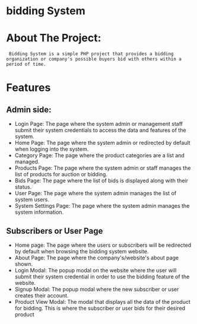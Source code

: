 # bidding System 
# About The Project: 
     Bidding System is a simple PHP project that provides a bidding organization or company's possible buyers bid with others within a period of time.
# Features
##  Admin side:
* Login Page: The page where the system admin or management staff submit their system credentials to access the data and features of the system.
* Home Page: The page where the system admin or redirected by default when logging into the system.
* Category Page: The page where the product categories are a list and managed.
* Products Page: The page where the system admin or staff manages the list of products for auction or bidding.
* Bids Page: The page where the list of bids is displayed along with their status.
* User Page: The page where the system admin manages the list of system users.
* System Settings Page: The page where the system admin manages the system information.

## Subscribers or User Page
* Home page: The page where the users or subscribers will be redirected by default when browsing the bidding system website.
* About Page: The page where the company's/website's about page shown.
* Login Modal: The popup modal on the website where the user will submit their system credential in order to use the bidding feature of the website.
* Signup Modal: The popup modal where the new subscriber or user creates their account.
* Product View Modal: The modal that displays all the data of the product for bidding. This is where the subscriber or user bids for their desired product
